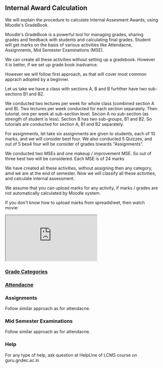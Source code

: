 ## Internal Award Calculation

We will explain the procedure to calculate Internal Assesment Awards, using
Moodle's GradeBook.

Moodle's GradeBook is a powerful tool for managing grades, sharing grades
and feedback with students and calculating final grades.  Student will get
marks on the basis of various activities like Attendacne, Assignments, Mid
Semester Examinations (MSE).

We can create all these activities without setting up a gradebook.  However
it is better, if we set up grade book inadvance.

However we will follow first approach, as that will cover most common
apprach adopted by a beginner.

Let us take we have a class with sections A, B and B furhther have two
sub-sections B1 and B2.

We conducted two lectures per week for whole class (combined section A and
B). Two lectures per week conducted for each section separately. Then
tutorial, one per week at sub-section level. Secion A no sub-section (as
strength of student is less). Section B has two sub-groups, B1 and B2. So
tutorials are conducted for section A, B1 and B2 separately.

For assignments, let take six assignments are given to students, each of 10
marks, and we will consider best four. We also conducted 5 Quizzes, and out
of 5 bes4 four will be consider of grades towards "Assignments".  

We conducted two MSEs and one makeup / improvement MSE. So out of three best
two will be considered. Each MSE is of 24 marks

We have created all these activities, without assigning then any category,
amd we are at the end of semester. Now we will classify all these
activities, and calculate internal assessment.

We assume that you can upload marks for any activity, if marks / grades are
not automatically calculated by Moodle system. 

If you don't know how to upload marks from spreadsheet, then watch movie:

<iframe src="https://drive.google.com/file/d/1D73aKWyGB7jtCtttpIUvSmvKyBedZ9oe/preview"></iframe>

### [Grade Categories](GradeCategories.html)

### [Attendacne](Attendance.html)

### Assignments

Follow similar approach as for attendacne.

### Mid Semester Examinations

Follow similar approach as for attendacne.

### Help

For any type of help, ask question at HelpLine of LCMS course on
guru.gndec.ac.in
